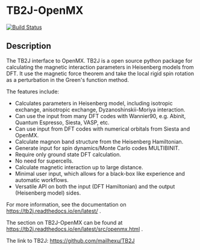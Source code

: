 # TB2J-OpenMX
[![Build Status](https://travis-ci.com/mailhexu/TB2J-OpenMX.svg?branch=master)](https://travis-ci.com/mailhexu/TB2J-OpenMX)

## Description
The TB2J interface to OpenMX.
TB2J is a open source python package for calculating the magnetic interaction parameters in Heisenberg models from DFT. It use the magnetic force theorem and take the local rigid spin rotation as a perturbation in the Green's function method.

The features include:
 - Calculates  parameters in Heisenberg model, including isotropic exchange, anisotropic exchange, Dyzanoshinskii-Moriya interaction.
 - Can use the input from many DFT codes with Wannier90, e.g. Abinit, Quantum Espresso, Siesta, VASP, etc.
 - Can use input from DFT codes with numerical orbitals from Siesta and OpenMX.
 - Calculate magnon band structure from the Heisenberg Hamiltonian.
 - Generate input for spin dynamics/Monte Carlo codes MULTIBINIT.
 - Require only ground state DFT calculation.
 - No need for supercells.
 - Calculate magnetic interaction up to large distance.
 - Minimal user input, which allows for a black-box like experience and automatic workflows.
 - Versatile API on both the input (DFT Hamiltonian) and the output (Heisenberg model) sides.

For more information, see the documentation on
 <https://tb2j.readthedocs.io/en/latest/> .

The section on TB2J-OpenMX can be found at
 <https://tb2j.readthedocs.io/en/latest/src/openmx.html> .

The link to TB2J:
 <https://github.com/mailhexu/TB2J>

